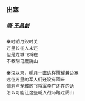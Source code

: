 ### 出塞
##### 唐·王昌龄

```
秦时明月汉时关
万里长征人未还
但是龙城飞将在
不教胡马度阴山
```

```
秦汉以来，明月一直这样照耀着边塞
远征万里的军人们还没有回来
倘若卢龙城的飞将军李广还在的话
怎么可能让这些胡人战马踏过阴山
```
